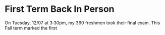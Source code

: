 # First Term Back In Person

On Tuesday, 12/07 at 3:30pm, my 360 freshmen took their final exam. This Fall
term marked the first
